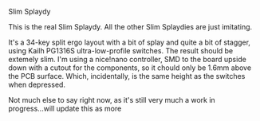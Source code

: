 Slim Splaydy

This is the real Slim Splaydy. All the other Slim Splaydies are just imitating.

It's a 34-key split ergo layout with a bit of splay and quite a bit of stagger, using Kailh PG1316S ultra-low-profile switches. The result should be extemely slim. I'm using a nice!nano controller, SMD to the board upside down with a cutout for the components, so it chould only be 1.6mm above the PCB surface. Which, incidentally, is the same height as the switches when depressed.

Not much else to say right now, as it's still very much a work in progress...will update this as more
